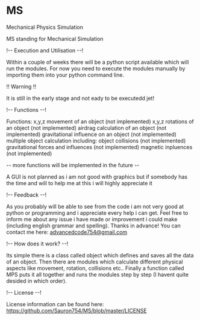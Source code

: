 # MS
Mechanical Physics Simulation

MS standing for Mechanical Simulation

!-- Execution and Utilisation --!

Within a couple of weeks there will be a python script available which will run the modules. For now you need to execute the modules manually by importing them into your python command line.

!! Warning !!

It is still in the early stage and not eady to be executedd jet!

!-- Functions --!

Functions:  x,y,z movement of an object (not implemented)
            x,y,z rotations of an object (not implemented)
            airdrag calculation of an object (not implemented)
            gravitational influence on an object (not implemented)
            multiple object calculation including:  object collisions (not implemented)
                                                    gravitational forces and influences (not implemented)
                                                    magnetic inpluences (not implemented)

-- more functions will be implemented in the future --

A GUI is not planned as i am not good with graphics but if somebody has the time and will to help me at this i will highly appreciate it

!-- Feedback --!

As you probably will be able to see from the code i am not very good at python or programming and i appreciate every help i can get.
Feel free to inform me about any issue i have made or improvement i could make (including english grammar and spelling). Thanks in advance! You can contact me here: advancedcode754@gmail.com

!-- How does it work? --!

Its simple there is a class called object which defines and saves all the data of an object. Then there are modules which calculate different physical aspects like movement, rotation, collisions etc.. Finally a function called MPS puts it all together and runs the modules step by step (I havent quite desided in which order).

!-- License --!

License information can be found here: https://github.com/Sauron754/MS/blob/master/LICENSE
